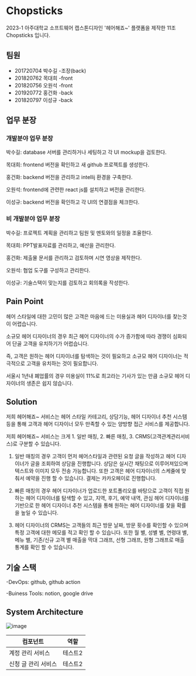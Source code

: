 # Chopsticks
2023-1 아주대학교 소프트웨어 캡스톤디자인 '헤어해죠~' 플랫폼을 제작한 11조 Chopsticks 입니다.

## 팀원
- 201720704 박수길 -조장(back)
- 201820762 목대희 -front
- 201820756 오원석 -front
- 201920772 홍건화 -back
- 201820797 이성규 -back

## 업무 분장
### 개발분야 업무 분장
박수길: database 서버를 관리하거나 세팅하고 각 UI mockup을 검토한다.


목대희: frontend 버전을 확인하고 새 github 프로젝트를 생성한다. 


홍건화: backend 버전을 관리하고 intellij 환경을 구축한다.


오원석: frontend에 관련한 react js를 설치하고 버전을 관리한다.


이성규: backend 버전을 확인하고 각 UI의 연결점을 체크한다.


### 비 개발분야 업무 분장

박수길: 프로젝트 계획을 관리하고 팀원 및 멘토와의 일정을 조율한다.


목대희: PPT발표자료를 관리하고, 예산을 관리한다.


홍건화: 제출물 문서를 관리하고 검토하며 시연 영상을 제작한다.


오원석: 협업 도구를 구성하고 관리한다.


이성규: 기술스택이 맞는지를 검토하고 회의록을 작성한다.


## Pain Point

헤어 스타일에 대한 고민이 많은 고객은 마음에 드는 미용실과 헤어 디자이너를 찾는것이 어렵습니다.


소규모 헤어 디자이너의 경우 최근 헤어 디자이너의 수가 증가함에 따라 경쟁이 심화되어 단골 고객을 유치하기가 어렵습니다.


즉, 고객은 원하는 헤어 디자이너를 탐색하는 것이 필요하고 소규모 헤어 디자이너는 적극적으로 고객을 유치하는 것이 필요합니다.


서울시 1년내 폐업률의 경우 미용실이 11%로 최고라는 기사가 있는 만큼 소규모 헤어 디자이너의 생존은 쉽지 않습니다.


## Solution

저희 헤어해죠~ 서비스는 헤어 스타일 카테고리, 상담기능, 헤어 디자이너 추천 시스템 등을 통해 고객과 헤어 디자이너 모두 만족할 수 있는 양방향 접근 서비스를 제공합니다.


저희 헤어해죠~ 서비스는 크게 1. 일반 매칭, 2. 빠른 매칭, 3. CRMS(고객관계관리서비스)로 구분할 수 있습니다.


1. 일반 매칭의 경우 고객이 먼저 헤어스타일과 관련된 요청 글을 작성하고 헤어 디자이너가 글을 조회하여 상담을 진행합니다. 상담은 실시간 채팅으로 이루어져있으며 텍스트와 이미지 모두 전송 가능합니다. 또한 고객은 헤어 디자이너의 스케쥴에 맞춰서 예약을 진행 할 수 있습니다. 결제는 카카오페이로 진행합니다. 


2. 빠른 매칭의 경우 헤어 디자이너가 업로드한 포트폴리오를 바탕으로 고객이 직접 원하는 헤어 디자이너를 탐색할 수 있고, 지역, 후기, 예약 내역, 관심 헤어 디자이너를 기반으로 한 헤어 디자이너 추천 시스템을 통해 원하는 헤어 디자이너를 찾을 확률을 높일 수 있습니다.


3. 헤어 디자이너의 CRMS는 고객들의 최근 방문 날짜, 방문 횟수를 확인할 수 있으며 특정 고객에 대한 메모를 적고 확인 할 수 있습니다. 또한 월 별, 성별 별, 연령대 별, 메뉴 별, 기존/신규 고객 별 매출을 막대 그래프, 선형 그래프, 원형 그래프로 매출 통계를 확인 할 수 있습니다.   


## 기술 스택

-DevOps: github, github action


-Buiness Tools: notion, google drive

## System Architecture

![image](https://github.com/AJOU-Chopsticks/Capstone-Project/assets/112956878/ebd67b6b-b37b-4326-aec7-0da2052ea0a8)

|컴포넌트|역할|
|------|-----|
|계정 관리 서비스|테스트2|
|신청 글 관리 서비스|테스트2|




